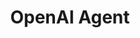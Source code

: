 ---
title: OpenAI Agent
emoji: 🤖
colorFrom: indigo
colorTo: green
sdk: docker
app_port: 7860
pinned: false
---
